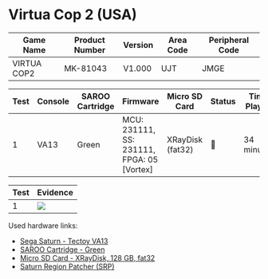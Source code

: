 # Virtua Cop 2 (USA)

| Game Name   | Product Number | Version | Area Code | Peripheral Code |
| ----------- | -------------- | ------- | --------- | --------------- |
| VIRTUA COP2 | MK-81043       | V1.000  | UJT       | JMGE            |

| Test | Console | SAROO Cartridge | Firmware                                   | Micro SD Card    | Status | Time Played |
| ---- | ------- | --------------- | ------------------------------------------ | ---------------- | ------ | ----------- |
| 1    | VA13    | Green           | MCU: 231111, SS: 231111, FPGA: 05 [Vortex] | XRayDisk (fat32) | :100:  | 34 minutes  |

| Test | Evidence                                                                                         |
| ---- | ------------------------------------------------------------------------------------------------ |
| 1    | [![](https://img.youtube.com/vi/ls8vrXjWLuA/0.jpg)](https://www.youtube.com/watch?v=ls8vrXjWLuA) |

Used hardware links:

- [Sega Saturn - Tectoy VA13](../../../../Info/Consoles/VA13/README.md)
- [SAROO Cartridge - Green](../../../../Info/Cartridges/RetroGameParadiseStore/1.32F/README.md)
- [Micro SD Card - XRayDisk, 128 GB, fat32](../../../../Info/SdCards/XRayDisk/128GB/fat32/README.md)
- [Saturn Region Patcher (SRP)](https://segaxtreme.net/resources/saturn-region-patcher.81/download)
